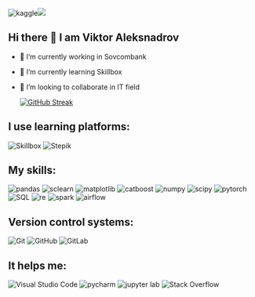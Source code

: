 ![kaggle](https://img.shields.io/badge/kaggle-3f2aff?style=for-the-badge&logo=kaggleColor=white)![](https://www.kaggle.com/necrotox)
## Hi there 👋 I am Viktor Aleksnadrov 

- 🔭 I’m currently working in Sovcombank
- 🌱 I’m currently learning Skillbox
- 👯 I’m looking to collaborate in IT field



    [![GitHub Streak](https://streak-stats.demolab.com/?user=Necrotox&theme=radical&locale=en&date_format=j/n/Y)](https://git.io/streak-stats)





<h2>I use learning platforms:</h2>

![Skillbox](https://img.shields.io/badge/Skillbox-3f2aff?style=for-the-badge&logo=SkillboxColor=white)
![Stepik](https://img.shields.io/badge/Stepik-green?style=for-the-badge&logo=SkillboxColor=white)

<h2>My skills:</h2>

![pandas](https://img.shields.io/badge/pandas-white?style=for-the-badge&logo=pandas&logoColor=blue)
![sclearn](https://img.shields.io/badge/Scikit_learn-blue?style=for-the-badge&logo=Scikit-learn&logoColor=%23F7DF1E)
![matplotlib](https://img.shields.io/badge/matplotlib-white?style=for-the-badge&logo=matplotlib&logoColor=blue)
![catboost](https://img.shields.io/badge/CatBoost-yellow?style=for-the-badge&logo=CatBoost&logoColor=white)
![numpy](https://img.shields.io/badge/numpy-%230769AD.svg?style=for-the-badge&logo=numpy&logoColor=white)
![scipy](https://img.shields.io/badge/scipy-2B4C80?style=for-the-badge&logo=scipy&logoColor=white)
![pytorch](https://img.shields.io/badge/pytorch-red?style=for-the-badge&logo=pytorch&logoColor=white)
![SQL](https://img.shields.io/badge/DBeaver-black?style=for-the-badge&logo=dbeaver&logoColor=white)
![re](https://img.shields.io/badge/re-0078d7.svg?style=for-the-badge&logo=remark&logoColor=white)
![spark](https://img.shields.io/badge/pyspark-orange?style=for-the-badge&logo=apachespark&logoColor=white)
![airflow](https://img.shields.io/badge/airflow-white?style=for-the-badge&logo=apacheairflow&logoColor=black)

<h2>Version control systems:</h2>

![Git](https://img.shields.io/badge/git-%23F05033.svg?style=for-the-badge&logo=git&logoColor=white)
![GitHub](https://img.shields.io/badge/github-%23121011.svg?style=for-the-badge&logo=github&logoColor=white)
![GitLab](https://img.shields.io/badge/gitlab-%23181717.svg?style=for-the-badge&logo=gitlab&logoColor=white)

<h2>It helps me:</h2>

![Visual Studio Code](https://img.shields.io/badge/Visual%20Studio%20Code-0078d7.svg?style=for-the-badge&logo=visual-studio-code&logoColor=white)
![pycharm](https://img.shields.io/badge/pycharm-yellow?style=for-the-badge&logo=pycharm&logoColor=white)
![jupyter lab](https://img.shields.io/badge/jupyter_lab-white?style=for-the-badge&logo=jupyter&logoColor=orange)
![Stack Overflow](https://img.shields.io/badge/-Stackoverflow-FE7A16?style=for-the-badge&logo=stack-overflow&logoColor=white)
